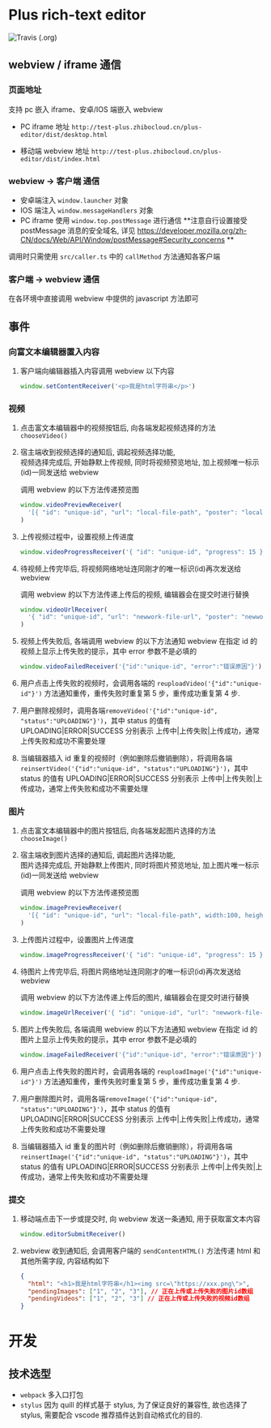 # Plus rich-text editor

![Travis (.org)](https://img.shields.io/travis/slimkit/plus-editor?style=flat-square)

## webview / iframe 通信

### 页面地址

支持 pc 嵌入 iframe、安卓/IOS 端嵌入 webview

- PC iframe 地址 `http://test-plus.zhibocloud.cn/plus-editor/dist/desktop.html`

- 移动端 webview 地址 `http://test-plus.zhibocloud.cn/plus-editor/dist/index.html`

### webview -> 客户端 通信

- 安卓端注入 `window.launcher` 对象
- IOS 端注入 `window.messageHandlers` 对象
- PC iframe 使用 `window.top.postMessage` 进行通信 **注意自行设置接受 postMessage 消息的安全域名, 详见 https://developer.mozilla.org/zh-CN/docs/Web/API/Window/postMessage#Security_concerns **

调用时只需使用 `src/caller.ts` 中的 `callMethod` 方法通知各客户端

### 客户端 -> webview 通信

在各环境中直接调用 webview 中提供的 javascript 方法即可

## 事件

### 向富文本编辑器置入内容

1. 客户端向编辑器插入内容调用 webview 以下内容

   ```js
   window.setContentReceiver('<p>我是html字符串</p>')
   ```

### 视频

1. 点击富文本编辑器中的视频按钮后, 向各端发起视频选择的方法 `chooseVideo()`

2. 宿主端收到视频选择的通知后, 调起视频选择功能,  
   视频选择完成后, 开始静默上传视频, 同时将视频预览地址, 加上视频唯一标示(id)一同发送给 webview

   调用 webview 的以下方法传递预览图

   ```js
   window.videoPreviewReceiver(
     '[{ "id": "unique-id", "url": "local-file-path", "poster": "local-file-path", width:100, height:100 }]',
   )
   ```

3. 上传视频过程中，设置视频上传进度

   ```js
   window.videoProgressReceiver('{ "id": "unique-id", "progress": 15 }')
   ```

4. 待视频上传完毕后, 将视频网络地址连同刚才的唯一标识(id)再次发送给 webview

   调用 webview 的以下方法传递上传后的视频, 编辑器会在提交时进行替换

   ```js
   window.videoUrlReceiver(
     '{ "id": "unique-id", "url": "newwork-file-url", "poster": "newwork-file-url" }',
   )
   ```

5. 视频上传失败后, 各端调用 webview 的以下方法通知 webview 在指定 id 的视频上显示上传失败的提示，其中 error 参数不是必填的

   ```js
   window.videoFailedReceiver('{"id":"unique-id", "error":"错误原因"}')
   ```

6. 用户点击上传失败的视频时，会调用各端的 `reuploadVideo('{"id":"unique-id"}')` 方法通知重传，重传失败时重复第 5 步，重传成功重复第 4 步.

7. 用户删除视频时，调用各端`removeVideo('{"id":"unique-id", "status":"UPLOADING"}')`，其中 status 的值有 UPLOADING|ERROR|SUCCESS 分别表示 上传中|上传失败|上传成功，通常上传失败和成功不需要处理

8. 当编辑器插入 id 重复的视频时（例如删除后撤销删除），将调用各端`reinsertVideo('{"id":"unique-id", "status":"UPLOADING"}')`，其中 status 的值有 UPLOADING|ERROR|SUCCESS 分别表示 上传中|上传失败|上传成功，通常上传失败和成功不需要处理

### 图片

1. 点击富文本编辑器中的图片按钮后, 向各端发起图片选择的方法 `chooseImage()`

2. 宿主端收到图片选择的通知后, 调起图片选择功能,  
   图片选择完成后, 开始静默上传图片, 同时将图片预览地址, 加上图片唯一标示(id)一同发送给 webview

   调用 webview 的以下方法传递预览图

   ```js
   window.imagePreviewReceiver(
     '[{ "id": "unique-id", "url": "local-file-path", width:100, height:100 }]',
   )
   ```

3. 上传图片过程中，设置图片上传进度

   ```js
   window.imageProgressReceiver('{ "id": "unique-id", "progress": 15 }')
   ```

4. 待图片上传完毕后, 将图片网络地址连同刚才的唯一标识(id)再次发送给 webview

   调用 webview 的以下方法传递上传后的图片, 编辑器会在提交时进行替换

   ```js
   window.imageUrlReceiver('{ "id": "unique-id", "url": "newwork-file-url" }')
   ```

5. 图片上传失败后, 各端调用 webview 的以下方法通知 webview 在指定 id 的图片上显示上传失败的提示，其中 error 参数不是必填的

   ```js
   window.imageFailedReceiver('{"id":"unique-id", "error":"错误原因"}')
   ```

6. 用户点击上传失败的图片时，会调用各端的 `reuploadImage('{"id":"unique-id"}')` 方法通知重传，重传失败时重复第 5 步，重传成功重复第 4 步.

7. 用户删除图片时，调用各端`removeImage('{"id":"unique-id", "status":"UPLOADING"}')`，其中 status 的值有 UPLOADING|ERROR|SUCCESS 分别表示 上传中|上传失败|上传成功，通常上传失败和成功不需要处理

8. 当编辑器插入 id 重复的图片时（例如删除后撤销删除），将调用各端`reinsertImage('{"id":"unique-id", "status":"UPLOADING"}')`，其中 status 的值有 UPLOADING|ERROR|SUCCESS 分别表示 上传中|上传失败|上传成功，通常上传失败和成功不需要处理

### 提交

1. 移动端点击下一步或提交时, 向 webview 发送一条通知, 用于获取富文本内容

   ```js
   window.editorSubmitReceiver()
   ```

2. webview 收到通知后, 会调用客户端的 `sendContentHTML()` 方法传递 html 和其他所需字段, 内容结构如下

   ```json
   {
     "html": "<h1>我是html字符串</h1><img src=\"https://xxx.png\">",
     "pendingImages": ["1", "2", "3"], // 正在上传或上传失败的图片id数组
     "pendingVideos": ["1", "2", "3"] // 正在上传或上传失败的视频id数组
   }
   ```

# 开发

## 技术选型

- `webpack` 多入口打包
- `stylus` 因为 quill 的样式基于 stylus, 为了保证良好的兼容性, 故也选择了 stylus, 需要配合 vscode 推荐插件达到自动格式化的目的.
